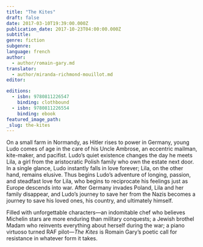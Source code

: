 ```yaml
---
title: "The Kites"
draft: false
date: 2017-03-10T19:39:00.000Z
publication_date: 2017-10-23T04:00:00.000Z
subtitle:
genre: fiction
subgenre:
language: french
author:
  - author/romain-gary.md
translator:
  - author/miranda-richmond-mouillot.md
editor:

editions:
  - isbn: 9780811226547
    binding: clothbound
  - isbn: 9780811226554
    binding: ebook
featured_image_path:
_slug: the-kites
---
```


On a small farm in Normandy, as Hitler rises to power in Germany, young Ludo comes of age in the care of his Uncle Ambrose, an eccentric mailman, kite-maker, and pacifist. Ludo’s quiet existence changes the day he meets Lila, a girl from the aristocratic Polish family who own the estate next door. In a single glance, Ludo instantly falls in love forever; Lila, on the other hand, remains elusive. Thus begins Ludo’s adventure of longing, passion, and steadfast love for Lila, who begins to reciprocate his feelings just as Europe descends into war. After Germany invades Poland, Lila and her family disappear, and Ludo’s journey to save her from the Nazis becomes a journey to save his loved ones, his country, and ultimately himself.

Filled with unforgettable characters—an indomitable chef who believes Michelin stars are more enduring than military conquests; a Jewish brothel Madam who reinvents everything about herself during the war; a piano virtuoso turned RAF pilot—_The Kites_ is Romain Gary’s poetic call for resistance in whatever form it takes.

